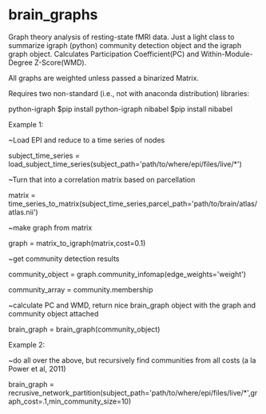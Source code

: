 # brain_graphs
Graph theory analysis of resting-state fMRI data. Just a light class to summarize igraph (python) community detection object and the igraph graph object. Calculates Participation Coefficient(PC) and Within-Module-Degree Z-Score(WMD). 

All graphs are weighted unless passed a binarized Matrix.

Requires two non-standard (i.e., not with anaconda distribution) libraries:

python-igraph $pip install python-igraph
nibabel $pip install nibabel

Example 1:

~Load EPI and reduce to a time series of nodes

subject_time_series = load_subject_time_series(subject_path='path/to/where/epi/files/live/*')

~Turn that into a correlation matrix based on parcellation

matrix = time_series_to_matrix(subject_time_series,parcel_path='path/to/brain/atlas/atlas.nii')

~make graph from matrix

graph = matrix_to_igraph(matrix,cost=0.1)

~get community detection results

community_object = graph.community_infomap(edge_weights='weight')

community_array = community.membership

~calculate PC and WMD, return nice brain_graph object with the graph and community object attached

brain_graph = brain_graph(community_object)

Example 2:

~do all over the above, but recursively find communities from all costs (a la Power et al, 2011)

brain_graph = recrusive_network_partition(subject_path='path/to/where/epi/files/live/*',graph_cost=.1,min_community_size=10)
